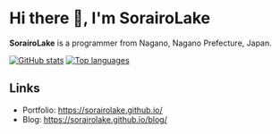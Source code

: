 <!--
SPDX-License-Identifier: CC-BY-4.0

Copyright (C) 2022 Shun Sakai
-->

# Hi there 👋, I'm SorairoLake

**SorairoLake** is a programmer from Nagano, Nagano Prefecture, Japan.

[![GitHub stats][stats-card]][github-overview-url]
[![Top languages][top-languages-card]][github-overview-url]

## Links

- Portfolio: <https://sorairolake.github.io/>
- Blog: <https://sorairolake.github.io/blog/>

[stats-card]: https://github-readme-stats.vercel.app/api?username=sorairolake&show_icons=true&theme=ayu-mirage
[top-languages-card]: https://github-readme-stats.vercel.app/api/top-langs/?username=sorairolake&theme=ayu-mirage
[github-overview-url]: https://github.com/sorairolake

